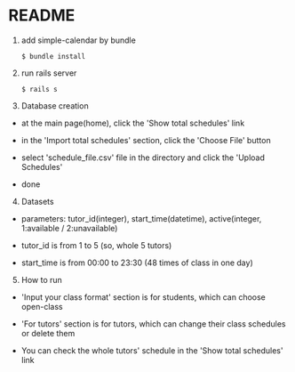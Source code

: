# README

1. add simple-calendar by bundle

   ```
   $ bundle install
   ```

2. run rails server

   ```
   $ rails s
   ```

3. Database creation

- at the main page(home), click the 'Show total schedules' link

- in the 'Import total schedules' section, click the 'Choose File' button

- select 'schedule_file.csv' file in the directory and click the 'Upload Schedules'

- done

4. Datasets

- parameters: tutor_id(integer), start_time(datetime), active(integer, 1:available / 2:unavailable)

- tutor_id is from 1 to 5 (so, whole 5 tutors)

- start_time is from 00:00 to 23:30 (48 times of class in one day)

5. How to run

- 'Input your class format' section is for students, which can choose open-class

- 'For tutors' section is for tutors, which can change their class schedules or delete them

- You can check the whole tutors' schedule in the 'Show total schedules' link
